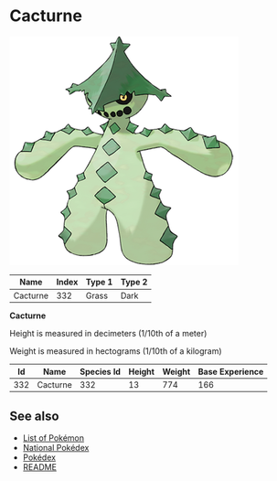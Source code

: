 # Cacturne


![Cacturne](images/332.png)

| **Name** | **Index** | **Type 1** | **Type 2** |
|----|----|----|----|
| Cacturne | 332 | Grass | Dark  |

**Cacturne** 


Height is measured in decimeters (1/10th of a meter)

Weight is measured in hectograms (1/10th of a kilogram)

| **Id** | **Name** | **Species Id** | **Height** | **Weight** | **Base Experience** |
|--------|----------|----------------|------------|------------|---------------------|
| 332 | Cacturne | 332 | 13 | 774 | 166 |


## See also

- [List of Pokémon](../pokemon.md)
- [National Pokédex](../national_pokedex.md)
- [Pokédex](../pokedex.md)
- [README](../README.md)
